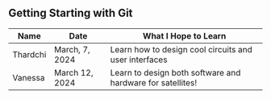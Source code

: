 ## Getting Starting with Git

| Name      | Date           | What I Hope to Learn                                      |
| --------- | -------------- | -----------------------------------------------------     |
| Thardchi  | March, 7, 2024 | Learn how to design cool circuits and user interfaces     |
| Vanessa   | March 12, 2024 | Learn to design both software and hardware for satellites!|
